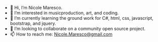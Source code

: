 - 👋 Hi, I’m Nicole Maresco.
- 👀 I’m interested in musicproduction, art, and coding. 
- 🌱 I’m currently learning the ground work for C#, html, css, javascript, bootstrap, and jquery.
- 💞️ I’m looking to collaborate on a community open source project.
- 📫 How to reach me: Nicole.Maresco@gmail.com

<!---
nmaresco/nmaresco is a ✨ special ✨ repository because its `README.md` (this file) appears on your GitHub profile.
You can click the Preview link to take a look at your changes.
--->
